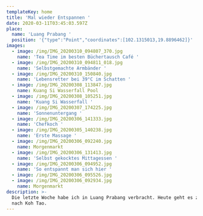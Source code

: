 ```yaml
---
templateKey: home
title: 'Mal wieder Entspannen '
date: 2020-03-11T03:45:03.597Z
place:
  name: 'Luang Prabang '
  position: '{"type":"Point","coordinates":[102.1315013,19.8896462]}'
images:
  - image: /img/IMG_20200310_094807_370.jpg
    name: 'Tea Time im besten Büchertausch Café '
  - image: /img/IMG_20200310_094811_018.jpg
    name: 'Selbstgemachte Armbänder '
  - image: /img/IMG_20200310_150840.jpg
    name: 'Lebensretter bei 39°C im Schatten '
  - image: /img/IMG_20200308_113847.jpg
    name: Kuang Si Wasserfall Pool
  - image: /img/IMG_20200308_105251.jpg
    name: 'Kuang Si Wasserfall '
  - image: /img/IMG_20200307_174225.jpg
    name: 'Sonnenuntergang '
  - image: /img/IMG_20200306_141333.jpg
    name: 'Chefkoch '
  - image: /img/IMG_20200305_140238.jpg
    name: 'Erste Massage '
  - image: /img/IMG_20200306_092240.jpg
    name: Morgenmarkt
  - image: /img/IMG_20200306_131413.jpg
    name: 'Selbst gekocktes Mittagessen '
  - image: /img/IMG_20200306_094952.jpg
    name: 'So entspannt man sich hier '
  - image: /img/IMG_20200306_095526.jpg
  - image: /img/IMG_20200306_092934.jpg
    name: Morgenmarkt
description: >-
  Die letzte Woche habe ich in Luang Prabang verbracht. Heute geht es zurück
  nach Koh Tao.
---
```


